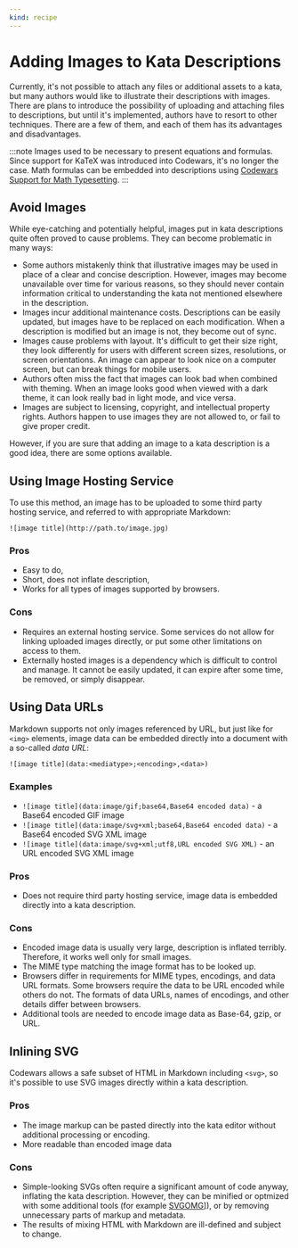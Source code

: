 ```yaml
---
kind: recipe
---
```


# Adding Images to Kata Descriptions

Currently, it's not possible to attach any files or additional assets to a kata, but many authors would like to illustrate their descriptions with images. There are plans to introduce the possibility of uploading and attaching files to descriptions, but until it's implemented, authors have to resort to other techniques. There are a few of them, and each of them has its advantages and disadvantages.

:::note
Images used to be necessary to present equations and formulas. Since support for KaTeX was introduced into Codewars, it's no longer the case. Math formulas can be embedded into descriptions using [Codewars Support for Math Typesetting][markdown-extension-math].
:::


## Avoid Images

While eye-catching and potentially helpful, images put in kata descriptions quite often proved to cause problems. They can become problematic in many ways:

- Some authors mistakenly think that illustrative images may be used in place of a clear and concise description. However, images may become unavailable over time for various reasons, so they should never contain information critical to understanding the kata not mentioned elsewhere in the description.
- Images incur additional maintenance costs. Descriptions can be easily updated, but images have to be replaced on each modification. When a description is modified but an image is not, they become out of sync.
- Images cause problems with layout. It's difficult to get their size right, they look differently for users with different screen sizes, resolutions, or screen orientations. An image can appear to look nice on a computer screen, but can break things for mobile users.
- Authors often miss the fact that images can look bad when combined with theming. When an image looks good when viewed with a dark theme, it can look really bad in light mode, and vice versa.
- Images are subject to licensing, copyright, and intellectual property rights. Authors happen to use images they are not allowed to, or fail to give proper credit.

However, if you are sure that adding an image to a kata description is a good idea, there are some options available.


## Using Image Hosting Service

To use this method, an image has to be uploaded to some third party hosting service, and referred to with appropriate Markdown:

`![image title](http://path.to/image.jpg)`

### Pros

- Easy to do,
- Short, does not inflate description,
- Works for all types of images supported by browsers.

### Cons

- Requires an external hosting service. Some services do not allow for linking uploaded images directly, or put some other limitations on access to them.
- Externally hosted images is a dependency which is difficult to control and manage. It cannot be easily updated, it can expire after some time, be removed, or simply disappear.


## Using Data URLs

Markdown supports not only images referenced by URL, but just like for `<img>` elements, image data can be embedded directly into a document with a so-called _data URL_:

`![image title](data:<mediatype>;<encoding>,<data>)`

### Examples

- `![image title](data:image/gif;base64,Base64 encoded data)` - a Base64 encoded GIF image
- `![image title](data:image/svg+xml;base64,Base64 encoded data)` - a Base64 encoded SVG XML image
- `![image title](data:image/svg+xml;utf8,URL encoded SVG XML)` - an URL encoded SVG XML image

### Pros

- Does not require third party hosting service, image data is embedded directly into a kata description.

### Cons

- Encoded image data is usually very large, description is inflated terribly. Therefore, it works well only for small images.
- The MIME type matching the image format has to be looked up.
- Browsers differ in requirements for MIME types, encodings, and data URL formats. Some browsers require the data to be URL encoded while others do not. The formats of data URLs, names of encodings, and other details differ between browsers.
- Additional tools are needed to encode image data as Base-64, gzip, or URL.


## Inlining SVG

Codewars allows a safe subset of HTML in Markdown including `<svg>`, so it's possible to use SVG images directly within a kata description.

### Pros

- The image markup can be pasted directly into the kata editor without additional processing or encoding.
- More readable than encoded image data

### Cons

- Simple-looking SVGs often require a significant amount of code anyway, inflating the kata description. However, they can be minified or optmized with some additional tools  (for example [SVGOMG][svgomg]]), or by removing unnecessary parts of markup and metadata.
- The results of mixing HTML with Markdown are ill-defined and subject to change.

[svgomg]: https://jakearchibald.github.io/svgomg/
[markdown-extension-math]: /references/markdown/extensions/#math-typesetting
